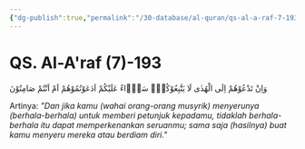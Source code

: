```yaml
---
{"dg-publish":true,"permalink":"/30-database/al-quran/qs-al-a-raf-7-193/"}
---
```



# QS. Al-A'raf (7)-193
وَاِنْ تَدْعُوْهُمْ اِلَى الْهُدٰى لَا يَتَّبِعُوْكُمْۗ سَوَۤاءٌ عَلَيْكُمْ اَدَعَوْتُمُوْهُمْ اَمْ اَنْتُمْ صَامِتُوْنَ

Artinya: *"Dan jika kamu (wahai orang-orang musyrik) menyerunya (berhala-berhala) untuk memberi petunjuk kepadamu, tidaklah berhala-berhala itu dapat memperkenankan seruanmu; sama saja (hasilnya) buat kamu menyeru mereka atau berdiam diri."*
